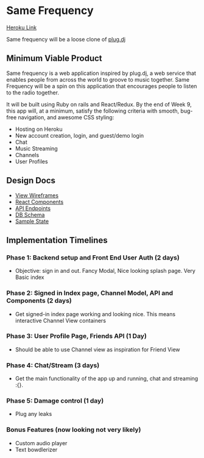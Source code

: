 # Same Frequency

[Heroku Link](https://mighty-dawn-27665.herokuapp.com/)

Same frequency will be a loose clone of [plug.dj](https://plug.dj)

## Minimum Viable Product

Same frequency is a web application inspired by plug.dj, a web service that enables people from across the world to groove to music together. Same Frequency will be a spin on this application that encourages people to listen to the radio together.

It will be built using Ruby on rails and React/Redux. By the end of Week 9, this app will, at a minimum, satisfy the following criteria with smooth, bug-free navigation, and awesome CSS styling:

* Hosting on Heroku
* New account creation, login, and guest/demo login
* Chat
* Music Streaming
* Channels
* User Profiles

## Design Docs

* [View Wireframes](./wireframes)
* [React Components](./component-hierarchy.md)
* [API Endpoints](./api-endpoints.md)
* [DB Schema](./schema.md)
* [Sample State](./sample-state.md)

## Implementation Timelines

### Phase 1: Backend setup and Front End User Auth (2 days)
* Objective: sign in and out. Fancy Modal, Nice looking splash page. Very Basic index

### Phase 2: Signed in Index page, Channel Model, API and Components (2 days)
* Get signed-in index page working and looking nice. This means interactive Channel View containers

### Phase 3: User Profile Page, Friends API (1 Day)
* Should be able to use Channel view as inspiration for Friend View

### Phase 4: Chat/Stream (3 days)
* Get the main functionality of the app up and running, chat and streaming :{}.

### Phase 5: Damage control (1 day)
* Plug any leaks

### Bonus Features (now looking not very likely)
* Custom audio player
* Text bowdlerizer
